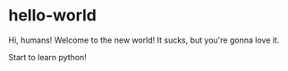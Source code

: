 # hello-world

Hi, humans! 
Welcome to the new world! It sucks, but you're gonna love it.

Start to learn python!
